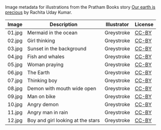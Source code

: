 Image metadata for illustrations from the Pratham Books story [Our earth is precious](https://storyweaver.org.in/stories/3376-our-earth-is-precious) by Rachita Uday Kumar.

Image | Description | Illustrator | License
----- | ----------- | ----------- | -------
01.jpg | Mermaid in the ocean | Greystroke | [CC-BY](https://creativecommons.org/licenses/by/4.0/)
02.jpg | Girl thinking  | Greystroke | [CC-BY](https://creativecommons.org/licenses/by/4.0/)
03.jpg | Sunset in the background | Greystroke | [CC-BY](https://creativecommons.org/licenses/by/4.0/)
04.jpg | Fish and whales | Greystroke | [CC-BY](https://creativecommons.org/licenses/by/4.0/)
05.jpg | Woman praying | Greystroke | [CC-BY](https://creativecommons.org/licenses/by/4.0/)
06.jpg | The Earth | Greystroke | [CC-BY](https://creativecommons.org/licenses/by/4.0/)
07.jpg | Thinking boy | Greystroke | [CC-BY](https://creativecommons.org/licenses/by/4.0/)
08.jpg | Demon with mouth wide open | Greystroke | [CC-BY](https://creativecommons.org/licenses/by/4.0/)
09.jpg | Man on bike | Greystroke | [CC-BY](https://creativecommons.org/licenses/by/4.0/)
10.jpg | Angry demon | Greystroke | [CC-BY](https://creativecommons.org/licenses/by/4.0/)
11.jpg | Angry man in rain | Greystroke | [CC-BY](https://creativecommons.org/licenses/by/4.0/)
12.jpg | Boy and girl looking at the stars | Greystroke | [CC-BY](https://creativecommons.org/licenses/by/4.0/)